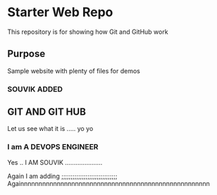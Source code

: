 # Starter Web Repo

This repository is for showing how Git and GitHub work

## Purpose

Sample website with plenty of files for demos

### SOUVIK ADDED


## GIT AND GIT HUB

Let us see what it is .....  yo yo


### I am A DEVOPS ENGINEER

Yes .. I AM SOUVIK .....................

Again I am adding ;;;;;;;;;;;;;;;;;;;;;;;;;;;;;;
Againnnnnnnnnnnnnnnnnnnnnnnnnnnnnnnnnnnnnnnnnnnnnnnnnnnn
